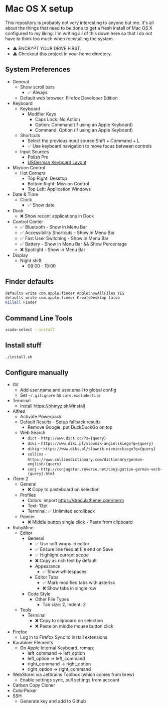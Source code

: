 # Mac OS X setup
This repository is probably not very interesting to anyone but me. It's all about the things that need to be done to get a fresh install of Mac OS X configured to my liking. I'm writing all of this down here so that I do not have to think too much when reinstalling the system.

- ⚠️ ENCRYPT YOUR DRIVE FIRST.
- ⚠️ Checkout this project in your home directory.

## System Preferences
- General
  - Show scroll bars
     - :white_check_mark: Always
  - Default web browser: Firefox Developer Edition
- Keyboard
  - Keyboard
    - Modifier Keys
      - Caps Lock: No Action
      - Option: Command (if using an Apple Keyboard)
      - Command: Option (if using an Apple Keyboard)
  - Shortcuts
    - Select the previous input source Shift + Command + L
    - :white_check_mark: Use keyboard navigation to move focus between controls
  - Input Sources
    - Polish Pro
    - [USGerman Keyboard Layout](https://hci.rwth-aachen.de/usgermankeyboard)
- Mission Control
  - Hot Corners
    - Top Right: Desktop
    - Bottom Right: Mission Control
    - Top Left: Application Windows
- Date & Time
  - Clock
    - :white_check_mark: Show date
- Dock
  - :x: Show recent applications in Dock
- Control Center
  - :white_check_mark: Bluetooth - Show in Menu Bar
  - :white_check_mark: Accessibility Shortcuts - Show in Menu Bar
  - :white_check_mark: Fast User Switching - Show in Menu Bar
  - :white_check_mark: Battery - Show in Menu Bar && Show Percentage
  - :x: Spotlight - Show in Menu Bar
- Display
  - Night shift
    - 08:00 - 18:00

## Finder defaults

```bash
defaults write com.apple.finder AppleShowAllFiles YES
defaults write com.apple.finder CreateDesktop false
killall Finder
```

## Command Line Tools

```bash
xcode-select --install
```

## Install stuff

```bash
./install.sh
```

## Configure manually

- Git
  - Add user.name and user.email to global config
  - Set `~/.gitignore` as `core.excludesfile`
- Terminal
  - Install https://ohmyz.sh/#install
- Alfred
  - Activate Powerpack
  - Default Results - Setup fallback results
    - Remove Google, put DuckDuckGo on top
  - Web Search
    - `dict` - `http://www.dict.cc/?s={query}`
    - `diki` - `https://www.diki.pl/slownik-angielskiego?q={query}`
    - `dikig` - `https://www.diki.pl/slownik-niemieckiego?q={query}`
    - `collins` - `https://www.collinsdictionary.com/dictionary/german-english/{query}`
    - `conj` - `http://conjugator.reverso.net/conjugation-german-verb-{query}.html`
- iTerm 2
  - General
    - :x: Copy to pasteboard on selection
  - Profiles
    - Colors: import https://draculatheme.com/iterm
    - Text: 13pt
    - Terminal: :white_check_mark: Unlimited scrollback
  - Pointer
    - :x: Middle button single click - Paste from clipboard
- RubyMine
  - Editor
    - General
      - :white_check_mark: Use soft wraps in editor
      - :white_check_mark: Ensure line feed at file end on Save
      - :white_check_mark: Highlight current scope
      - :x: Copy as rich text by default
      - Appearance
        - :white_check_mark: Show whitespaces
      - Editor Tabs
        - :white_check_mark: Mark modified tabs with asterisk
        - :x: Show tabs in single row
    - Code Style
      - Other File Types
        - Tab size: 2, Indent: 2
  - Tools
    - Terminal
      - :x: Copy to clipboard on selection
      - :x: Paste on middle mouse button click
- Firefox
  - Log in to Firefox Sync to install extensions
- Karabiner Elements
  - On Apple Internal Keyboard, remap:
    - left_command -> left_option
    - left_option -> left_command
    - right_command -> right_option
    - right_option -> right_command
- WebStorm via Jetbrains Toolbox (which comes from brew)
  - Enable settings sync, pull settings from account
- Carbon Copy Cloner
- ColorPicker
- SSH
  - Generate key and add to Github
